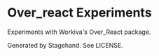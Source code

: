# Over_react Experiments

Experiments with Workiva's Over_React package.

Generated by Stagehand. See LICENSE.
